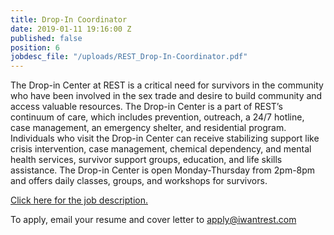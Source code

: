 ```yaml
---
title: Drop-In Coordinator
date: 2019-01-11 19:16:00 Z
published: false
position: 6
jobdesc_file: "/uploads/REST_Drop-In-Coordinator.pdf"
---
```


The Drop-in Center at REST is a critical need for survivors in the community who have been involved in the sex trade and desire to build community and access valuable resources. The Drop-in Center is a part of REST’s continuum of care, which includes prevention, outreach, a 24/7 hotline, case management, an emergency shelter, and residential program. Individuals who visit the Drop-in Center can receive stabilizing support like crisis intervention, case management, chemical dependency, and mental health services, survivor support groups, education, and life skills assistance. The Drop-in Center is open Monday-Thursday from 2pm-8pm and offers daily classes, groups, and workshops for survivors.

[Click here for the job description.](/uploads/REST_Drop-In-Coordinator.pdf)

To apply, email your resume and cover letter to [apply@iwantrest.com](mailto:apply@iwantrest.com)